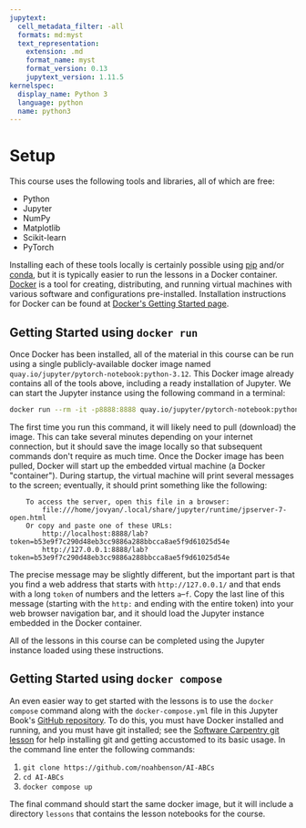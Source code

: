 ```yaml
---
jupytext:
  cell_metadata_filter: -all
  formats: md:myst
  text_representation:
    extension: .md
    format_name: myst
    format_version: 0.13
    jupytext_version: 1.11.5
kernelspec:
  display_name: Python 3
  language: python
  name: python3
---
```

# Setup

This course uses the following tools and libraries, all of which are free:
* Python
* Jupyter
* NumPy
* Matplotlib
* Scikit-learn
* PyTorch

Installing each of these tools locally is certainly possible using
[pip](https://pypi.org/project/pip/) and/or
[conda](https://github.com/conda/conda), but it is typically easier to run the
lessons in a Docker container.  [Docker](https://www.docker.com/) is a tool for
creating, distributing, and running virtual machines with various software and
configurations pre-installed. Installation instructions for Docker can be found
at [Docker's Getting Started page](https://www.docker.com/get-started/).


## Getting Started using `docker run`

Once Docker has been installed, all of the material in this course can be run
using a single publicly-available docker image named
`quay.io/jupyter/pytorch-notebook:python-3.12`.  This Docker image already
contains all of the tools above, including a ready installation of Jupyter. We
can start the Jupyter instance using the following command in a terminal:

```bash
docker run --rm -it -p8888:8888 quay.io/jupyter/pytorch-notebook:python-3.12
```

The first time you run this command, it will likely need to pull (download) the
image. This can take several minutes depending on your internet connection, but
it should save the image locally so that subsequent commands don't require as
much time. Once the Docker image has been pulled, Docker will start up the
embedded virtual machine (a Docker "container"). During startup, the virtual
machine will print several messages to the screen; eventually, it should print
something like the following:

```
    To access the server, open this file in a browser:
        file:///home/jovyan/.local/share/jupyter/runtime/jpserver-7-open.html
    Or copy and paste one of these URLs:
        http://localhost:8888/lab?token=b53e9f7c290d48eb3cc9886a288bbcca8ae5f9d61025d54e
        http://127.0.0.1:8888/lab?token=b53e9f7c290d48eb3cc9886a288bbcca8ae5f9d61025d54e
```

The precise message may be slightly different, but the important part is that
you find a web address that starts with `http://127.0.0.1/` and that ends with
a long `token` of numbers and the letters `a`&ndash;`f`. Copy the last line of
this message (starting with the `http:` and ending with the entire token) into
your web browser navigation bar, and it should load the Jupyter instance
embedded in the Docker container.

All of the lessons in this course can be completed using the Jupyter instance
loaded using these instructions.


## Getting Started using `docker compose`

An even easier way to get started with the lessons is to use the `docker
compose` command along with the `docker-compose.yml` file in this Jupyter
Book's [GitHub repository](https://github.com/noahbenson/AI-ABCs). To do this,
you must have Docker installed and running, and you must have git installed;
see the [Software Carpentry git lesson](
https://swcarpentry.github.io/git-novice/) for help installing git and getting
accustomed to its basic usage. In the command line enter the following
commands:
1. `git clone https://github.com/noahbenson/AI-ABCs`
2. `cd AI-ABCs`
3. `docker compose up`

The final command should start the same docker image, but it will include a
directory `lessons` that contains the lesson notebooks for the course.
